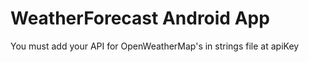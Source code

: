 # WeatherForecast Android App

You must add your API for OpenWeatherMap's in strings file at apiKey
